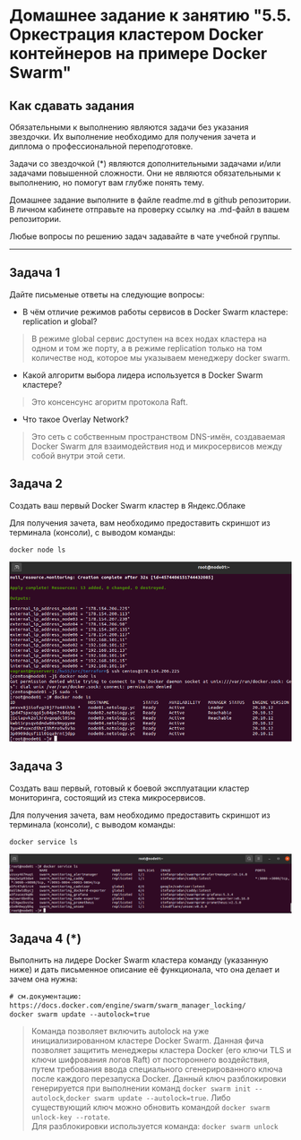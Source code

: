 # Домашнее задание к занятию "5.5. Оркестрация кластером Docker контейнеров на примере Docker Swarm"

## Как сдавать задания

Обязательными к выполнению являются задачи без указания звездочки. Их выполнение необходимо для получения зачета и диплома о профессиональной переподготовке.

Задачи со звездочкой (*) являются дополнительными задачами и/или задачами повышенной сложности. Они не являются обязательными к выполнению, но помогут вам глубже понять тему.

Домашнее задание выполните в файле readme.md в github репозитории. В личном кабинете отправьте на проверку ссылку на .md-файл в вашем репозитории.

Любые вопросы по решению задач задавайте в чате учебной группы.

---

## Задача 1

Дайте письменые ответы на следующие вопросы:

- В чём отличие режимов работы сервисов в Docker Swarm кластере: replication и global?
> В режиме global сервис доступен на всех нодах кластера на одном и том же порту, а в режиме replication только на том количестве нод, которое мы указываем менеджеру docker swarm.
- Какой алгоритм выбора лидера используется в Docker Swarm кластере?
> Это консенсунс агоритм протокола Raft.
- Что такое Overlay Network?
> Это сеть с собственным пространством DNS-имён, создаваемая Docker Swarm для взаимодействия нод и микросервисов  между собой внутри этой сети.

## Задача 2

Создать ваш первый Docker Swarm кластер в Яндекс.Облаке

Для получения зачета, вам необходимо предоставить скриншот из терминала (консоли), с выводом команды:
```
docker node ls
```
![](docker_node_ls.png)

## Задача 3

Создать ваш первый, готовый к боевой эксплуатации кластер мониторинга, состоящий из стека микросервисов.

Для получения зачета, вам необходимо предоставить скриншот из терминала (консоли), с выводом команды:
```
docker service ls
```
![](docker_service_ls.png)

## Задача 4 (*)

Выполнить на лидере Docker Swarm кластера команду (указанную ниже) и дать письменное описание её функционала, что она делает и зачем она нужна:
```
# см.документацию: https://docs.docker.com/engine/swarm/swarm_manager_locking/
docker swarm update --autolock=true
```
> Команда позволяет включить autolock на уже инициализированном кластере Docker Swarm.
> Данная фича позволяет защитить менеджеры кластера Docker (его ключи TLS и ключи шифрования логов Raft) от постороннего воздействия, путем требования ввода специального сгенерированного ключа после каждого перезапуска Docker. Данный ключ разблокировки генерируется при выполнении команд `docker swarm init --autolock`,`docker swarm update --autolock=true`. Либо существующий ключ можно обновить командой `docker swarm unlock-key --rotate`.  
> Для разблокировки используется команда: `docker swarm unlock`
